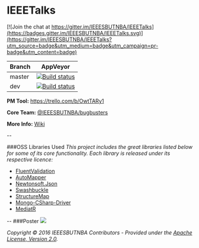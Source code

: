 # IEEETalks

[![Join the chat at https://gitter.im/IEEESBUTNBA/IEEETalks](https://badges.gitter.im/IEEESBUTNBA/IEEETalks.svg)](https://gitter.im/IEEESBUTNBA/IEEETalks?utm_source=badge&utm_medium=badge&utm_campaign=pr-badge&utm_content=badge)

Branch  | AppVeyor
------------- | -------------
master | [![Build status](https://ci.appveyor.com/api/projects/status/67qi2je0d0gb6g5t/branch/master?svg=true)](https://ci.appveyor.com/project/chescalante/ieeetalks/branch/master)
dev | [![Build status](https://ci.appveyor.com/api/projects/status/67qi2je0d0gb6g5t/branch/dev?svg=true)](https://ci.appveyor.com/project/chescalante/ieeetalks/branch/dev)

**PM Tool:** https://trello.com/b/OwtTARy1

**Core Team:** [@IEEESBUTNBA/bugbusters](https://github.com/orgs/IEEESBUTNBA/teams/bugbusters)

**More Info:** [Wiki](https://github.com/IEEESBUTNBA/IEEETalks/wiki)

--

###OSS Libraries Used
_This project includes the great libraries listed below for some of its core functionality. Each library is released under its respective licence:_

* [FluentValidation](https://github.com/JeremySkinner/FluentValidation)
* [AutoMapper](https://github.com/AutoMapper/AutoMapper)
* [Newtonsoft.Json](https://github.com/JamesNK/Newtonsoft.Json)
* [Swashbuckle](https://github.com/domaindrivendev/Swashbuckle)
* [StructureMap](https://github.com/structuremap/structuremap)
* [Mongo-CSharp-Driver](https://github.com/mongodb/mongo-csharp-driver)
* [MediatR](https://github.com/jbogard/MediatR)

--
###Poster
![](http://ltgp.com.ar/images_dana/Poster_IEEETalks.jpg)
 
 
 _Copyright &copy; 2016 IEEESBUTNBA Contributors - Provided under the [Apache License, Version 2.0](http://apache.org/licenses/LICENSE-2.0.html)._

